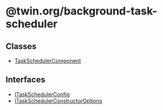 # @twin.org/background-task-scheduler

## Classes

- [TaskSchedulerComponent](classes/TaskSchedulerComponent.md)

## Interfaces

- [ITaskSchedulerConfig](interfaces/ITaskSchedulerConfig.md)
- [ITaskSchedulerConstructorOptions](interfaces/ITaskSchedulerConstructorOptions.md)
